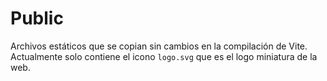 # Public

Archivos estáticos que se copian sin cambios en la compilación de Vite.
Actualmente solo contiene el icono `logo.svg` que es el logo miniatura de la web.
